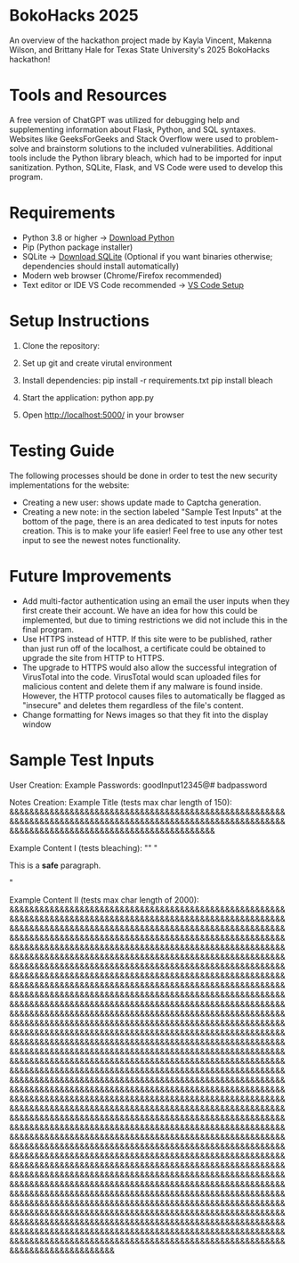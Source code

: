 ﻿# BokoHacks 2025
An overview of the hackathon project made by Kayla Vincent, Makenna Wilson, and Brittany Hale for Texas State University's 2025 BokoHacks hackathon!
# Tools and Resources
A free version of ChatGPT was utilized for debugging help and supplementing information about Flask, Python, and SQL syntaxes. Websites like GeeksForGeeks and Stack Overflow were used to problem-solve and brainstorm solutions to the included vulnerabilities. Additional tools include the Python library bleach, which had to be imported for input sanitization. Python, SQLite, Flask, and VS Code were used to develop this program.
# Requirements
- Python 3.8 or higher → <a href="https://www.python.org/downloads/">Download Python</a>
- Pip (Python package installer)
- SQLite → <a href="https://www.sqlite.org/download.html">Download SQLite</a> (Optional if you want binaries otherwise; dependencies should install automatically)
- Modern web browser (Chrome/Firefox recommended)
- Text editor or IDE VS Code recommended → <a href="https://code.visualstudio.com/docs/python/environments">VS Code Setup</a>
# Setup Instructions
1. Clone the repository:

2. Set up git and create virutal environment
3. Install dependencies:
pip install -r requirements.txt
pip install bleach
4. Start the application:
python app.py
5. Open <a href="http://localhost:5000/">http://localhost:5000/</a> in your browser
# Testing Guide
The following processes should be done in order to test the new security implementations for the website:
- Creating a new user: shows update made to Captcha generation.
- Creating a new note: in the section labeled "Sample Test Inputs" at the bottom of the page, there is an area dedicated to test inputs for notes creation. This is to make your life easier! Feel free to use any other test input to see the newest notes functionality.
# Future Improvements
- Add multi-factor authentication using an email the user inputs when they first create their account. We have an idea for how this could be implemented, but due to timing restrictions we did not include this in the final program.
- Use HTTPS instead of HTTP. If this site were to be published, rather than just run off of the localhost, a certificate could be obtained to upgrade the site from HTTP to HTTPS.
- The upgrade to HTTPS would also allow the successful integration of VirusTotal into the code. VirusTotal would scan uploaded files for malicious content and delete them if any malware is found inside. However, the HTTP protocol causes files to automatically be flagged as "insecure" and deletes them regardless of the file's content.
- Change formatting for News images so that they fit into the display window
# Sample Test Inputs
User Creation:
Example Passwords:
goodInput12345@#
badpassword

Notes Creation:
Example Title (tests max char length of 150): &&&&&&&&&&&&&&&&&&&&&&&&&&&&&&&&&&&&&&&&&&&&&&&&&&&&&&&&&&&&&&&&&&&&&&&&&&&&&&&&&&&&&&&&&&&&&&&&&&&&&&&&&&&&&&&&&&&&&&&&&&&&&&&&&&&&&&&&&&&&&&&&&&&&&&&

Example Content I (tests bleaching): 
"<script>alert('This is a bad script!');</script>"
"<p>This is a <strong>safe</strong> paragraph.</p>"

Example Content II (tests max char length of 2000):
&&&&&&&&&&&&&&&&&&&&&&&&&&&&&&&&&&&&&&&&&&&&&&&&&&&&&&&&&&&&&&&&&&&&&&&&&&&&&&&&&&&&&&&&&&&&&&&&&&&&&&&&&&&&&&&&&&&&&&&&&&&&&&&&&&&&&&&&&&&&&&&&&&&&&&&&&&&&&&&&&&&&&&&&&&&&&&&&&&&&&&&&&&&&&&&&&&&&&&&&&&&&&&&&&&&&&&&&&&&&&&&&&&&&&&&&&&&&&&&&&&&&&&&&&&&&&&&&&&&&&&&&&&&&&&&&&&&&&&&&&&&&&&&&&&&&&&&&&&&&&&&&&&&&&&&&&&&&&&&&&&&&&&&&&&&&&&&&&&&&&&&&&&&&&&&&&&&&&&&&&&&&&&&&&&&&&&&&&&&&&&&&&&&&&&&&&&&&&&&&&&&&&&&&&&&&&&&&&&&&&&&&&&&&&&&&&&&&&&&&&&&&&&&&&&&&&&&&&&&&&&&&&&&&&&&&&&&&&&&&&&&&&&&&&&&&&&&&&&&&&&&&&&&&&&&&&&&&&&&&&&&&&&&&&&&&&&&&&&&&&&&&&&&&&&&&&&&&&&&&&&&&&&&&&&&&&&&&&&&&&&&&&&&&&&&&&&&&&&&&&&&&&&&&&&&&&&&&&&&&&&&&&&&&&&&&&&&&&&&&&&&&&&&&&&&&&&&&&&&&&&&&&&&&&&&&&&&&&&&&&&&&&&&&&&&&&&&&&&&&&&&&&&&&&&&&&&&&&&&&&&&&&&&&&&&&&&&&&&&&&&&&&&&&&&&&&&&&&&&&&&&&&&&&&&&&&&&&&&&&&&&&&&&&&&&&&&&&&&&&&&&&&&&&&&&&&&&&&&&&&&&&&&&&&&&&&&&&&&&&&&&&&&&&&&&&&&&&&&&&&&&&&&&&&&&&&&&&&&&&&&&&&&&&&&&&&&&&&&&&&&&&&&&&&&&&&&&&&&&&&&&&&&&&&&&&&&&&&&&&&&&&&&&&&&&&&&&&&&&&&&&&&&&&&&&&&&&&&&&&&&&&&&&&&&&&&&&&&&&&&&&&&&&&&&&&&&&&&&&&&&&&&&&&&&&&&&&&&&&&&&&&&&&&&&&&&&&&&&&&&&&&&&&&&&&&&&&&&&&&&&&&&&&&&&&&&&&&&&&&&&&&&&&&&&&&&&&&&&&&&&&&&&&&&&&&&&&&&&&&&&&&&&&&&&&&&&&&&&&&&&&&&&&&&&&&&&&&&&&&&&&&&&&&&&&&&&&&&&&&&&&&&&&&&&&&&&&&&&&&&&&&&&&&&&&&&&&&&&&&&&&&&&&&&&&&&&&&&&&&&&&&&&&&&&&&&&&&&&&&&&&&&&&&&&&&&&&&&&&&&&&&&&&&&&&&&&&&&&&&&&&&&&&&&&&&&&&&&&&&&&&&&&&&&&&&&&&&&&&&&&&&&&&&&&&&&&&&&&&&&&&&&&&&&&&&&&&&&&&&&&&&&&&&&&&&&&&&&&&&&&&&&&&&&&&&&&&&&&&&&&&&&&&&&&&&&&&&&&&&&&&&&&&&&&&&&&&&&&&&&&&&&&&&&&&&&&&&&&&&&&&&&&&&&&&&&&&&&&&&&&&&&&&&&&&&&&&&&&&&&&&&&&&&&&&&&&&&&&&&&&&&&&&&&&&&&&&&&&&&&&&&&&&&&&&&&&&&&&&&&&&&&&&&&&&&&&&&&&&&&&&&&&&&&&&&&&&&&&&&&&&&&&&&&&&&&&&&&&&&&&&&&&&&&&&&&&&&&&&&&&&&&&&&&&&&&&&&&&&&&&&&&&&&&&&&&&&&&&&&&&&&&&&&&&&&&&&&&&&&&&&&&&&&&&&&&&&&&&&&&&&&&&&&&&&&&&&&&&&&&&&&&&&&&&&&&&&&&&&&&&&&&&&&&&&&&&&&&&&&&&&&&&&&&&&&&&&&&&&&&&&&&&&&&&&&&&&&&&&&&&&&&&&&&&&&&&&&&&&&&&&&&&&&&&&&&&&&&&&&&&&&&&&&&&&&&&&&&&&&&&&&&&&&&&&&&&&&&&&&&&&&&&&&&&&&&&&&&&&&&&&&&&&&&&&&&&&&&&&&&&&&&&&&&&&&&&&&&&&&&
